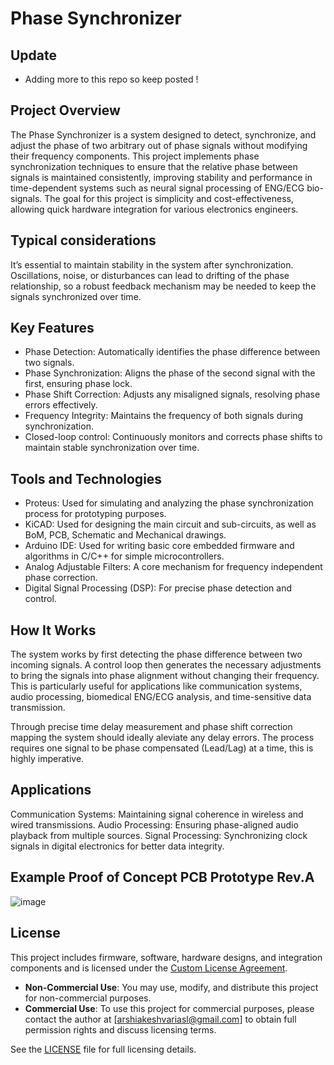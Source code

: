 # Phase Synchronizer

## Update
- Adding more to this repo so keep posted !

## Project Overview
The Phase Synchronizer is a system designed to detect, synchronize, and adjust the phase of two arbitrary out of phase signals without modifying their frequency components. This project implements phase synchronization techniques to ensure that the relative phase between signals is maintained consistently, improving stability and performance in time-dependent systems such as neural signal processing of ENG/ECG bio-signals. The goal for this project is simplicity and cost-effectiveness, allowing quick hardware integration for various electronics engineers.

## Typical considerations
It’s essential to maintain stability in the system after synchronization. Oscillations, noise, or disturbances can lead to drifting of the phase relationship, so a robust feedback mechanism may be needed to keep the signals synchronized over time.

## Key Features
- Phase Detection: Automatically identifies the phase difference between two signals.
- Phase Synchronization: Aligns the phase of the second signal with the first, ensuring phase lock.
- Phase Shift Correction: Adjusts any misaligned signals, resolving phase errors effectively.
- Frequency Integrity: Maintains the frequency of both signals during synchronization.
- Closed-loop control: Continuously monitors and corrects phase shifts to maintain stable synchronization over time.

## Tools and Technologies
- Proteus: Used for simulating and analyzing the phase synchronization process for prototyping purposes.
- KiCAD: Used for designing the main circuit and sub-circuits, as well as BoM, PCB, Schematic and Mechanical drawings.
- Arduino IDE: Used for writing basic core embedded firmware and algorithms in C/C++ for simple microcontrollers.
- Analog Adjustable Filters: A core mechanism for frequency independent phase correction.
- Digital Signal Processing (DSP): For precise phase detection and control.

## How It Works
The system works by first detecting the phase difference between two incoming signals. A control loop then generates the necessary adjustments to bring the signals into phase alignment without changing their frequency. This is particularly useful for applications like communication systems, audio processing, biomedical ENG/ECG analysis, and time-sensitive data transmission.

Through precise time delay measurement and phase shift correction mapping the system should ideally aleviate any delay errors. The process requires one signal to be phase compensated (Lead/Lag) at a time, this is highly imperative.

## Applications
Communication Systems: Maintaining signal coherence in wireless and wired transmissions.
Audio Processing: Ensuring phase-aligned audio playback from multiple sources.
Signal Processing: Synchronizing clock signals in digital electronics for better data integrity.

## Example Proof of Concept PCB Prototype Rev.A
![image](https://github.com/user-attachments/assets/e3681b8a-cc53-40aa-9b98-96b481a9995d)

## License

This project includes firmware, software, hardware designs, and integration components and is licensed under the [Custom License Agreement](./LICENSE).

- **Non-Commercial Use**: You may use, modify, and distribute this project for non-commercial purposes.
- **Commercial Use**: To use this project for commercial purposes, please contact the author at [arshiakeshvariasl@gmail.com] to obtain full permission rights and discuss licensing terms.

See the [LICENSE](./LICENSE) file for full licensing details.
